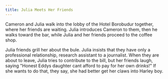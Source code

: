 ```yaml
---
title: Julia Meets Her Friends
---
```

Cameron and Julia walk into the lobby of the Hotel Borobudur together,
where her friends are waiting. Julia introduces Cameron to them, then he
walks toward the bar, while Julia and her friends proceed to the coffee shop. 

Julia friends grill her about the bule. Julia insists that they have only a professional relationship, research assistant to a journalist. When they are about to leave, Julia tries to contribute to the bill, but her friends laugh, saying "Honest Eddys daughter cant afford to pay for her own drinks!" If she
wants to do that, they say, she had better get her claws into Harley
boy.